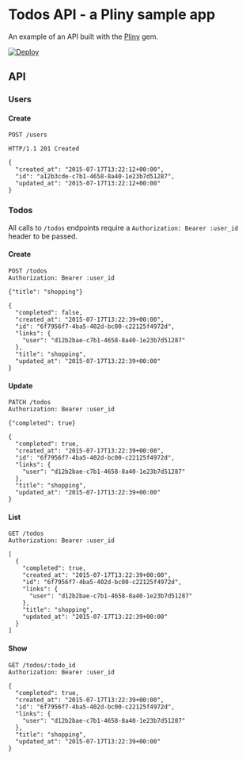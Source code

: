 # Todos API - a Pliny sample app

An example of an API built with the [Pliny](https://github.com/interagent/pliny) gem.

[![Deploy](https://www.herokucdn.com/deploy/button.png)](https://heroku.com/deploy)

## API

### Users

#### Create

```http
POST /users

HTTP/1.1 201 Created

{
  "created_at": "2015-07-17T13:22:12+00:00",
  "id": "a12b3cde-c7b1-4658-8a40-1e23b7d51287",
  "updated_at": "2015-07-17T13:22:12+00:00"
}
```

### Todos

All calls to `/todos` endpoints require a `Authorization: Bearer :user_id` header to be passed.

#### Create

```http
POST /todos
Authorization: Bearer :user_id

{"title": "shopping"}

{
  "completed": false,
  "created_at": "2015-07-17T13:22:39+00:00",
  "id": "6f7956f7-4ba5-402d-bc00-c22125f4972d",
  "links": {
    "user": "d12b2bae-c7b1-4658-8a40-1e23b7d51287"
  },
  "title": "shopping",
  "updated_at": "2015-07-17T13:22:39+00:00"
}
```

#### Update

```http
PATCH /todos
Authorization: Bearer :user_id

{"completed": true}

{
  "completed": true,
  "created_at": "2015-07-17T13:22:39+00:00",
  "id": "6f7956f7-4ba5-402d-bc00-c22125f4972d",
  "links": {
    "user": "d12b2bae-c7b1-4658-8a40-1e23b7d51287"
  },
  "title": "shopping",
  "updated_at": "2015-07-17T13:22:39+00:00"
}
```

#### List

```http
GET /todos
Authorization: Bearer :user_id

[
  {
    "completed": true,
    "created_at": "2015-07-17T13:22:39+00:00",
    "id": "6f7956f7-4ba5-402d-bc00-c22125f4972d",
    "links": {
      "user": "d12b2bae-c7b1-4658-8a40-1e23b7d51287"
    },
    "title": "shopping",
    "updated_at": "2015-07-17T13:22:39+00:00"
  }
]
```

#### Show

```http
GET /todos/:todo_id
Authorization: Bearer :user_id

{
  "completed": true,
  "created_at": "2015-07-17T13:22:39+00:00",
  "id": "6f7956f7-4ba5-402d-bc00-c22125f4972d",
  "links": {
    "user": "d12b2bae-c7b1-4658-8a40-1e23b7d51287"
  },
  "title": "shopping",
  "updated_at": "2015-07-17T13:22:39+00:00"
}
```
